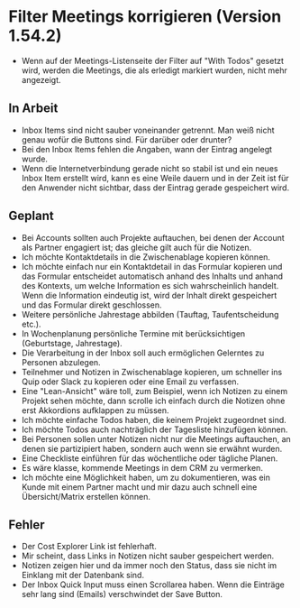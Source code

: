 # Filter Meetings korrigieren (Version 1.54.2)

- Wenn auf der Meetings-Listenseite der Filter auf "With Todos" gesetzt wird, werden die Meetings, die als erledigt markiert wurden, nicht mehr angezeigt.

## In Arbeit

- Inbox Items sind nicht sauber voneinander getrennt. Man weiß nicht genau wofür die Buttons sind. Für darüber oder drunter?
- Bei den Inbox Items fehlen die Angaben, wann der Eintrag angelegt wurde.
- Wenn die Internetverbindung gerade nicht so stabil ist und ein neues Inbox Item erstellt wird, kann es eine Weile dauern und in der Zeit ist für den Anwender nicht sichtbar, dass der Eintrag gerade gespeichert wird.

## Geplant

- Bei Accounts sollten auch Projekte auftauchen, bei denen der Account als Partner engagiert ist; das gleiche gilt auch für die Notizen.
- Ich möchte Kontaktdetails in die Zwischenablage kopieren können.
- Ich möchte einfach nur ein Kontaktdetail in das Formular kopieren und das Formular entscheidet automatisch anhand des Inhalts und anhand des Kontexts, um welche Information es sich wahrscheinlich handelt. Wenn die Information eindeutig ist, wird der Inhalt direkt gespeichert und das Formular direkt geschlossen.
- Weitere persönliche Jahrestage abbilden (Tauftag, Taufentscheidung etc.).
- In Wochenplanung persönliche Termine mit berücksichtigen (Geburtstage, Jahrestage).
- Die Verarbeitung in der Inbox soll auch ermöglichen Gelerntes zu Personen abzulegen.
- Teilnehmer und Notizen in Zwischenablage kopieren, um schneller ins Quip oder Slack zu kopieren oder eine Email zu verfassen.
- Eine "Lean-Ansicht" wäre toll, zum Beispiel, wenn ich Notizen zu einem Projekt sehen möchte, dann scrolle ich einfach durch die Notizen ohne erst Akkordions aufklappen zu müssen.
- Ich möchte einfache Todos haben, die keinem Projekt zugeordnet sind.
- Ich möchte Todos auch nachträglich der Tagesliste hinzufügen können.
- Bei Personen sollen unter Notizen nicht nur die Meetings auftauchen, an denen sie partizipiert haben, sondern auch wenn sie erwähnt wurden.
- Eine Checkliste einführen für das wöchentliche oder tägliche Planen.
- Es wäre klasse, kommende Meetings in dem CRM zu vermerken.
- Ich möchte eine Möglichkeit haben, um zu dokumentieren, was ein Kunde mit einem Partner macht und mir dazu auch schnell eine Übersicht/Matrix erstellen können.

## Fehler

- Der Cost Explorer Link ist fehlerhaft.
- Mir scheint, dass Links in Notizen nicht sauber gespeichert werden.
- Notizen zeigen hier und da immer noch den Status, dass sie nicht im Einklang mit der Datenbank sind.
- Der Inbox Quick Input muss einen Scrollarea haben. Wenn die Einträge sehr lang sind (Emails) verschwindet der Save Button.
